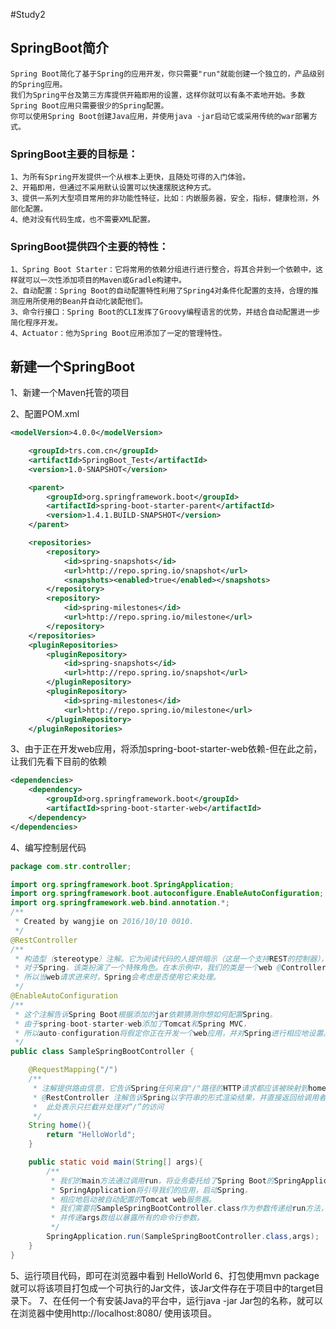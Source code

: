 #Study2
## SpringBoot简介
    Spring Boot简化了基于Spring的应用开发，你只需要"run"就能创建一个独立的，产品级别的Spring应用。 
    我们为Spring平台及第三方库提供开箱即用的设置，这样你就可以有条不紊地开始。多数Spring Boot应用只需要很少的Spring配置。
    你可以使用Spring Boot创建Java应用，并使用java -jar启动它或采用传统的war部署方式。

### SpringBoot主要的目标是：
    1、为所有Spring开发提供一个从根本上更快，且随处可得的入门体验。
    2、开箱即用，但通过不采用默认设置可以快速摆脱这种方式。
    3、提供一系列大型项目常用的非功能性特征，比如：内嵌服务器，安全，指标，健康检测，外部化配置。
    4、绝对没有代码生成，也不需要XML配置。

### SpringBoot提供四个主要的特性：
    1、Spring Boot Starter：它将常用的依赖分组进行进行整合，将其合并到一个依赖中，这样就可以一次性添加项目的Maven或Gradle构建中。
    2、自动配置：Spring Boot的自动配置特性利用了Spring4对条件化配置的支持，合理的推测应用所使用的Bean并自动化装配他们。
    3、命令行接口：Spring Boot的CLI发挥了Groovy编程语言的优势，并结合自动配置进一步简化程序开发。
    4、Actuator：他为Spring Boot应用添加了一定的管理特性。

## 新建一个SpringBoot
1、新建一个Maven托管的项目

2、配置POM.xml
```xml
<modelVersion>4.0.0</modelVersion>

    <groupId>trs.com.cn</groupId>
    <artifactId>SpringBoot_Test</artifactId>
    <version>1.0-SNAPSHOT</version>

    <parent>
        <groupId>org.springframework.boot</groupId>
        <artifactId>spring-boot-starter-parent</artifactId>
        <version>1.4.1.BUILD-SNAPSHOT</version>
    </parent>

    <repositories>
        <repository>
            <id>spring-snapshots</id>
            <url>http://repo.spring.io/snapshot</url>
            <snapshots><enabled>true</enabled></snapshots>
        </repository>
        <repository>
            <id>spring-milestones</id>
            <url>http://repo.spring.io/milestone</url>
        </repository>
    </repositories>
    <pluginRepositories>
        <pluginRepository>
            <id>spring-snapshots</id>
            <url>http://repo.spring.io/snapshot</url>
        </pluginRepository>
        <pluginRepository>
            <id>spring-milestones</id>
            <url>http://repo.spring.io/milestone</url>
        </pluginRepository>
    </pluginRepositories>
```

3、由于正在开发web应用，将添加spring-boot-starter-web依赖-但在此之前，让我们先看下目前的依赖
```xml
<dependencies>
    <dependency>
        <groupId>org.springframework.boot</groupId>
        <artifactId>spring-boot-starter-web</artifactId>
    </dependency>
</dependencies>
```

4、编写控制层代码
```java
package com.str.controller;

import org.springframework.boot.SpringApplication;
import org.springframework.boot.autoconfigure.EnableAutoConfiguration;
import org.springframework.web.bind.annotation.*;
/**
 * Created by wangjie on 2016/10/10 0010.
 */
@RestController
/**
 * 构造型（stereotype）注解。它为阅读代码的人提供暗示（这是一个支持REST的控制器），
 * 对于Spring，该类扮演了一个特殊角色。在本示例中，我们的类是一个web @Controller，
 * 所以当web请求进来时，Spring会考虑是否使用它来处理。
 */
@EnableAutoConfiguration
/**
 * 这个注解告诉Spring Boot根据添加的jar依赖猜测你想如何配置Spring。
 * 由于spring-boot-starter-web添加了Tomcat和Spring MVC，
 * 所以auto-configuration将假定你正在开发一个web应用，并对Spring进行相应地设置。
 */
public class SampleSpringBootController {

    @RequestMapping("/")
    /**
     * 注解提供路由信息，它告诉Spring任何来自"/"路径的HTTP请求都应该被映射到home方法。
     * @RestController 注解告诉Spring以字符串的形式渲染结果，并直接返回给调用者。
     *  此处表示只拦截并处理对“/”的访问
     */
    String home(){
        return "HelloWorld";
    }

    public static void main(String[] args){
        /**
         * 我们的main方法通过调用run，将业务委托给了Spring Boot的SpringApplication类。
         * SpringApplication将引导我们的应用，启动Spring，
         * 相应地启动被自动配置的Tomcat web服务器。
         * 我们需要将SampleSpringBootController.class作为参数传递给run方法，以此告诉SpringApplication谁是主要的Spring组件，
         * 并传递args数组以暴露所有的命令行参数。
         */
        SpringApplication.run(SampleSpringBootController.class,args);
    }
}
```
5、运行项目代码，即可在浏览器中看到 HelloWorld
6、打包使用mvn package就可以将该项目打包成一个可执行的Jar文件，该Jar文件存在于项目中的target目录下。
7、在任何一个有安装Java的平台中，运行java -jar Jar包的名称，就可以在浏览器中使用http://localhost:8080/ 使用该项目。
